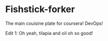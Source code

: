# Fishstick-forker
The main couisine plate for coursera! DevOps!

Edit 1: Oh yeah, tilapia and oil oh so good!
